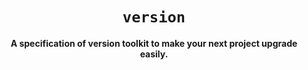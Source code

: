 <div align="center">

# `version`

**A specification of version toolkit to make your next project upgrade easily.**

</div>
